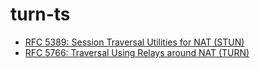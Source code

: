 # turn-ts

- [RFC 5389: Session Traversal Utilities for NAT (STUN)](https://datatracker.ietf.org/doc/html/rfc5389)
- [RFC 5766: Traversal Using Relays around NAT (TURN)](https://datatracker.ietf.org/doc/html/rfc5766)
